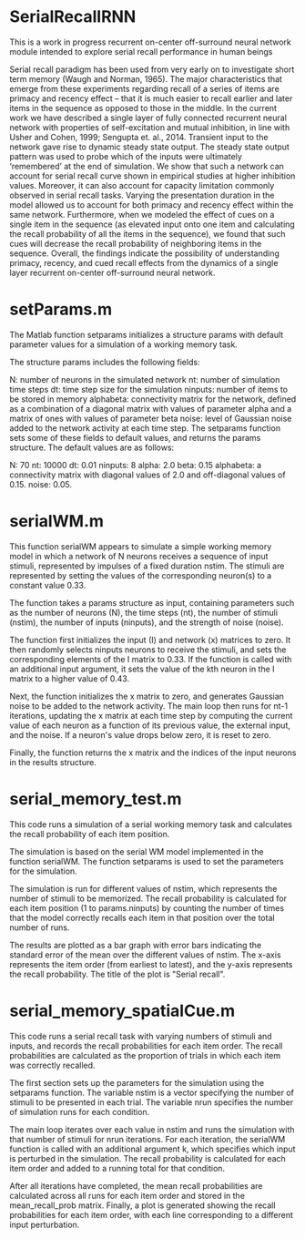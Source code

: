 # SerialRecallRNN
This is a work in progress recurrent on-center off-surround neural network module intended to explore serial recall performance in human beings

Serial recall paradigm has been used from very early on to investigate short term memory (Waugh and Norman, 1965). The major characteristics that emerge from these experiments regarding recall of a series of items are primacy and recency effect – that it is much easier to recall earlier and later items in the sequence as opposed to those in the middle. In the current work we have described a single layer of fully connected recurrent neural network with properties of self-excitation and mutual inhibition, in line with Usher and Cohen, 1999; Sengupta et. al., 2014. Transient input to the network gave rise to dynamic steady state output. The steady state output pattern was used to probe which of the inputs were ultimately ‘remembered’ at the end of simulation.  We show that such a network can account for serial recall curve shown in empirical studies at higher inhibition values. Moreover, it can also account for capacity limitation commonly observed in serial recall tasks. Varying the presentation duration in the model allowed us to account for both primacy and recency effect within the same network. Furthermore, when we modeled the effect of cues on a single item in the sequence (as elevated input onto one item and calculating the recall probability of all the items in the sequence), we found that such cues will decrease the recall probability of neighboring items in the sequence. Overall, the findings indicate the possibility of understanding primacy, recency, and cued recall effects from the dynamics of a single layer recurrent on-center off-surround neural network.

# setParams.m

The Matlab function setparams initializes a structure params with default parameter values for a simulation of a working memory task.

The structure params includes the following fields:

N: number of neurons in the simulated network
nt: number of simulation time steps
dt: time step size for the simulation
ninputs: number of items to be stored in memory
alphabeta: connectivity matrix for the network, defined as a combination of a diagonal matrix with values of parameter alpha and a matrix of ones with values of parameter beta
noise: level of Gaussian noise added to the network activity at each time step.
The setparams function sets some of these fields to default values, and returns the params structure. The default values are as follows:

N: 70
nt: 10000
dt: 0.01
ninputs: 8
alpha: 2.0
beta: 0.15
alphabeta: a connectivity matrix with diagonal values of 2.0 and off-diagonal values of 0.15.
noise: 0.05.

# serialWM.m

This function serialWM appears to simulate a simple working memory model in which a network of N neurons receives a sequence of input stimuli, represented by impulses of a fixed duration nstim. The stimuli are represented by setting the values of the corresponding neuron(s) to a constant value 0.33.

The function takes a params structure as input, containing parameters such as the number of neurons (N), the time steps (nt), the number of stimuli (nstim), the number of inputs (ninputs), and the strength of noise (noise).

The function first initializes the input (I) and network (x) matrices to zero. It then randomly selects ninputs neurons to receive the stimuli, and sets the corresponding elements of the I matrix to 0.33. If the function is called with an additional input argument, it sets the value of the kth neuron in the I matrix to a higher value of 0.43.

Next, the function initializes the x matrix to zero, and generates Gaussian noise to be added to the network activity. The main loop then runs for nt-1 iterations, updating the x matrix at each time step by computing the current value of each neuron as a function of its previous value, the external input, and the noise. If a neuron's value drops below zero, it is reset to zero.

Finally, the function returns the x matrix and the indices of the input neurons in the results structure.

# serial_memory_test.m

This code runs a simulation of a serial working memory task and calculates the recall probability of each item position.

The simulation is based on the serial WM model implemented in the function serialWM. The function setparams is used to set the parameters for the simulation.

The simulation is run for different values of nstim, which represents the number of stimuli to be memorized. The recall probability is calculated for each item position (1 to params.ninputs) by counting the number of times that the model correctly recalls each item in that position over the total number of runs.

The results are plotted as a bar graph with error bars indicating the standard error of the mean over the different values of nstim. The x-axis represents the item order (from earliest to latest), and the y-axis represents the recall probability. The title of the plot is "Serial recall".

# serial_memory_spatialCue.m

This code runs a serial recall task with varying numbers of stimuli and inputs, and records the recall probabilities for each item order. The recall probabilities are calculated as the proportion of trials in which each item was correctly recalled.

The first section sets up the parameters for the simulation using the setparams function. The variable nstim is a vector specifying the number of stimuli to be presented in each trial. The variable nrun specifies the number of simulation runs for each condition.

The main loop iterates over each value in nstim and runs the simulation with that number of stimuli for nrun iterations. For each iteration, the serialWM function is called with an additional argument k, which specifies which input is perturbed in the simulation. The recall probability is calculated for each item order and added to a running total for that condition.

After all iterations have completed, the mean recall probabilities are calculated across all runs for each item order and stored in the mean_recall_prob matrix. Finally, a plot is generated showing the recall probabilities for each item order, with each line corresponding to a different input perturbation.
